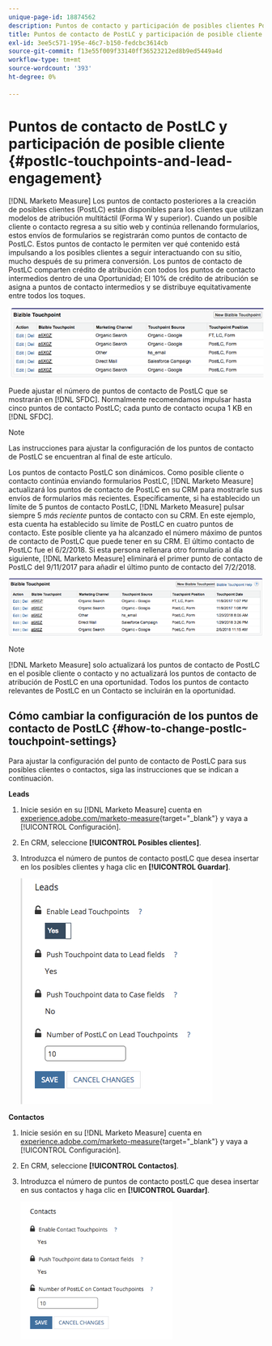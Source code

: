 ```yaml
---
unique-page-id: 18874562
description: Puntos de contacto y participación de posibles clientes PostLC - Medida de Marketo - Documentación del producto
title: Puntos de contacto de PostLC y participación de posible cliente
exl-id: 3ee5c571-195e-46c7-b150-fedcbc3614cb
source-git-commit: f13e55f009f33140ff36523212ed8b9ed5449a4d
workflow-type: tm+mt
source-wordcount: '393'
ht-degree: 0%

---
```


# Puntos de contacto de PostLC y participación de posible cliente {#postlc-touchpoints-and-lead-engagement}

[!DNL Marketo Measure] Los puntos de contacto posteriores a la creación de posibles clientes (PostLC) están disponibles para los clientes que utilizan modelos de atribución multitáctil (Forma W y superior). Cuando un posible cliente o contacto regresa a su sitio web y continúa rellenando formularios, estos envíos de formularios se registrarán como puntos de contacto de PostLC. Estos puntos de contacto le permiten ver qué contenido está impulsando a los posibles clientes a seguir interactuando con su sitio, mucho después de su primera conversión. Los puntos de contacto de PostLC comparten crédito de atribución con todos los puntos de contacto intermedios dentro de una Oportunidad; El 10% de crédito de atribución se asigna a puntos de contacto intermedios y se distribuye equitativamente entre todos los toques.

![](assets/1.png)

Puede ajustar el número de puntos de contacto de PostLC que se mostrarán en [!DNL SFDC]. Normalmente recomendamos impulsar hasta cinco puntos de contacto PostLC; cada punto de contacto ocupa 1 KB en [!DNL SFDC].

>[!NOTE]
>
>Las instrucciones para ajustar la configuración de los puntos de contacto de PostLC se encuentran al final de este artículo.

Los puntos de contacto PostLC son dinámicos. Como posible cliente o contacto continúa enviando formularios PostLC, [!DNL Marketo Measure] actualizará los puntos de contacto de PostLC en su CRM para mostrarle sus envíos de formularios más recientes. Específicamente, si ha establecido un límite de 5 puntos de contacto PostLC, [!DNL Marketo Measure] pulsar siempre 5 _más reciente_ puntos de contacto con su CRM.  En este ejemplo, esta cuenta ha establecido su límite de PostLC en cuatro puntos de contacto. Este posible cliente ya ha alcanzado el número máximo de puntos de contacto de PostLC que puede tener en su CRM. El último contacto de PostLC fue el 6/2/2018. Si esta persona rellenara otro formulario al día siguiente, [!DNL Marketo Measure] eliminará el primer punto de contacto de PostLC del 9/11/2017 para añadir el último punto de contacto del 7/2/2018.

![](assets/2.png)

>[!NOTE]
>
>[!DNL Marketo Measure] solo actualizará los puntos de contacto de PostLC en el posible cliente o contacto y no actualizará los puntos de contacto de atribución de PostLC en una oportunidad. Todos los puntos de contacto relevantes de PostLC en un Contacto se incluirán en la oportunidad.

## Cómo cambiar la configuración de los puntos de contacto de PostLC {#how-to-change-postlc-touchpoint-settings}

Para ajustar la configuración del punto de contacto de PostLC para sus posibles clientes o contactos, siga las instrucciones que se indican a continuación.

**Leads**

1. Inicie sesión en su [!DNL Marketo Measure] cuenta en [experience.adobe.com/marketo-measure](https://experience.adobe.com/marketo-measure){target=&quot;_blank&quot;} y vaya a [!UICONTROL Configuración].

1. En CRM, seleccione **[!UICONTROL Posibles clientes]**.

1. Introduzca el número de puntos de contacto postLC que desea insertar en los posibles clientes y haga clic en **[!UICONTROL Guardar]**.

   ![](assets/3.png)

**Contactos**

1. Inicie sesión en su [!DNL Marketo Measure] cuenta en [experience.adobe.com/marketo-measure](https://experience.adobe.com/marketo-measure){target=&quot;_blank&quot;} y vaya a [!UICONTROL Configuración].

1. En CRM, seleccione **[!UICONTROL Contactos]**.

1. Introduzca el número de puntos de contacto postLC que desea insertar en sus contactos y haga clic en **[!UICONTROL Guardar]**.

   ![](assets/4.png)

